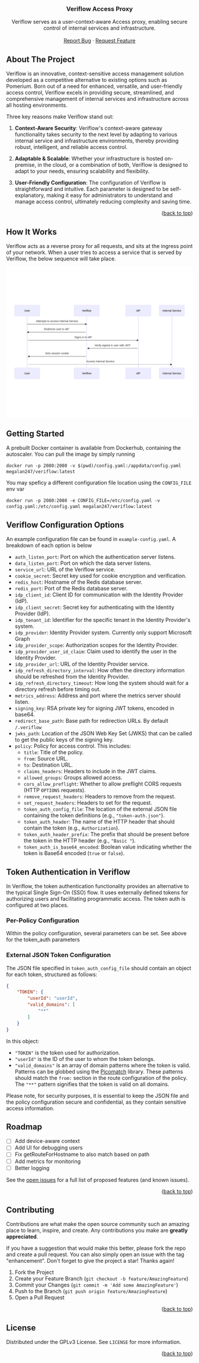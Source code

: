
<a name="readme-top"></a>

<div align="center">

<h3 align="center">Veriflow Access Proxy</h3>

  <p align="center">
    Veriflow serves as a user-context-aware Access proxy, enabling secure control of internal services and infrastructure. 
    <br />
    <br />
    <a href="https://github.com/rorylshanks/veriflow/issues">Report Bug</a>
    ·
    <a href="https://github.com/rorylshanks/veriflow/issues">Request Feature</a>
  </p>
</div>

<!-- ABOUT THE PROJECT -->
## About The Project

Veriflow is an innovative, context-sensitive access management solution developed as a competitive alternative to existing options such as Pomerium. Born out of a need for enhanced, versatile, and user-friendly access control, Veriflow excels in providing secure, streamlined, and comprehensive management of internal services and infrastructure across all hosting environments. 

Three key reasons make Veriflow stand out:

1. **Context-Aware Security**: Veriflow's context-aware gateway functionality takes security to the next level by adapting to various internal service and infrastructure environments, thereby providing robust, intelligent, and reliable access control.

2. **Adaptable & Scalable**: Whether your infrastructure is hosted on-premise, in the cloud, or a combination of both, Veriflow is designed to adapt to your needs, ensuring scalability and flexibility.

3. **User-Friendly Configuration**: The configuration of Veriflow is straightforward and intuitive. Each parameter is designed to be self-explanatory, making it easy for administrators to understand and manage access control, ultimately reducing complexity and saving time.

<p align="right">(<a href="#readme-top">back to top</a>)</p>

## How It Works

Veriflow acts as a reverse proxy for all requests, and sits at the ingress point of your network. When a user tries to access a service that is served by Veriflow, the below sequence will take place.

![Sign in flow](docs/img/sign-in-flow.png)

<!-- GETTING STARTED -->
## Getting Started

A prebuilt Docker container is available from Dockerhub, containing the autoscaler. You can pull the image by simply running

```
docker run -p 2080:2080 -v $(pwd)/config.yaml:/appdata/config.yaml megalan247/veriflow:latest
```

You may speficy a different configuration file location using the `CONFIG_FILE` env var

```
docker run -p 2080:2080 -e CONFIG_FILE=/etc/config.yaml -v config.yaml:/etc/config.yaml megalan247/veriflow:latest
```

## Veriflow Configuration Options

An example configuration file can be found in `example-config.yaml`. A breakdown of each option is below

- `auth_listen_port`: Port on which the authentication server listens.
- `data_listen_port`: Port on which the data server listens.
- `service_url`: URL of the Veriflow service.
- `cookie_secret`: Secret key used for cookie encryption and verification.
- `redis_host`: Hostname of the Redis database server.
- `redis_port`: Port of the Redis database server.
- `idp_client_id`: Client ID for communication with the Identity Provider (IdP).
- `idp_client_secret`: Secret key for authenticating with the Identity Provider (IdP).
- `idp_tenant_id`: Identifier for the specific tenant in the Identity Provider's system.
- `idp_provider`: Identity Provider system. Currently only support Microsoft Graph
- `idp_provider_scope`: Authorization scopes for the Identity Provider.
- `idp_provider_user_id_claim`: Claim used to identify the user in the Identity Provider.
- `idp_provider_url`: URL of the Identity Provider service.
- `idp_refresh_directory_interval`: How often the directory information should be refreshed from the Identity Provider.
- `idp_refresh_directory_timeout`: How long the system should wait for a directory refresh before timing out.
- `metrics_address`: Address and port where the metrics server should listen.
- `signing_key`: RSA private key for signing JWT tokens, encoded in base64.
- `redirect_base_path`: Base path for redirection URLs. By default `/.veriflow`
- `jwks_path`: Location of the JSON Web Key Set (JWKS) that can be called to get the public keys of the signing key.
- `policy`: Policy for access control. This includes:
    - `title`: Title of the policy.
    - `from`: Source URL.
    - `to`: Destination URL.
    - `claims_headers`: Headers to include in the JWT claims.
    - `allowed_groups`: Groups allowed access.
    - `cors_allow_preflight`: Whether to allow preflight CORS requests (HTTP `OPTIONS` requests).
    - `remove_request_headers`: Headers to remove from the request.
    - `set_request_headers`: Headers to set for the request.
    - `token_auth_config_file`: The location of the external JSON file containing the token definitions (e.g., `"token-auth.json"`).
    - `token_auth_header`: The name of the HTTP header that should contain the token (e.g., `Authorization`).
    - `token_auth_header_prefix`: The prefix that should be present before the token in the HTTP header (e.g., `"Basic "`).
    - `token_auth_is_base64_encoded`: Boolean value indicating whether the token is Base64 encoded (`true` or `false`).
## Token Authentication in Veriflow

In Veriflow, the token authentication functionality provides an alternative to the typical Single Sign-On (SSO) flow. It uses externally defined tokens for authorizing users and facilitating programmatic access. The token auth is configured at two places.

### Per-Policy Configuration

Within the policy configuration, several parameters can be set. See above for the token_auth parameters

### External JSON Token Configuration

The JSON file specified in `token_auth_config_file` should contain an object for each token, structured as follows:

```json
{
    "TOKEN": {
        "userId": "userId",
        "valid_domains": [
            "**"
        ]
    }
}
```

In this object:

- `"TOKEN"` is the token used for authorization.
- `"userId"` is the ID of the user to whom the token belongs.
- `"valid_domains"` is an array of domain patterns where the token is valid. Patterns can be globbed using the [Picomatch](https://github.com/micromatch/picomatch) library. These patterns should match the `from:` section in the route configuration of the policy. The `"**"` pattern signifies that the token is valid on all domains.

Please note, for security purposes, it is essential to keep the JSON file and the policy configuration secure and confidential, as they contain sensitive access information.
## Roadmap

- [ ] Add device-aware context
- [ ] Add UI for debugging users
- [ ] Fix getRouteForHostname to also match based on path
- [ ] Add metrics for monitoring
- [ ] Better logging

See the [open issues](https://github.com/rorylshanks/veriflow/issues) for a full list of proposed features (and known issues).

<p align="right">(<a href="#readme-top">back to top</a>)</p>



<!-- CONTRIBUTING -->
## Contributing

Contributions are what make the open source community such an amazing place to learn, inspire, and create. Any contributions you make are **greatly appreciated**.

If you have a suggestion that would make this better, please fork the repo and create a pull request. You can also simply open an issue with the tag "enhancement".
Don't forget to give the project a star! Thanks again!

1. Fork the Project
2. Create your Feature Branch (`git checkout -b feature/AmazingFeature`)
3. Commit your Changes (`git commit -m 'Add some AmazingFeature'`)
4. Push to the Branch (`git push origin feature/AmazingFeature`)
5. Open a Pull Request

<p align="right">(<a href="#readme-top">back to top</a>)</p>



<!-- LICENSE -->
## License

Distributed under the GPLv3 License. See `LICENSE` for more information.

<p align="right">(<a href="#readme-top">back to top</a>)</p>
